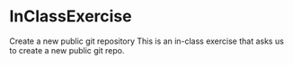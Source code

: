 # InClassExercise
Create a new public git repository 
This is an in-class exercise that asks us to create a new public git repo.
